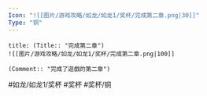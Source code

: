 ```yaml
---
Icon: "![[图片/游戏攻略/如龙/如龙1/奖杯/完成第二章.png|30]]"
Type: "铜"
---
```

```ad-common-bronze-trophy
title: (Title:: "完成第二章")
![[图片/游戏攻略/如龙/如龙1/奖杯/完成第二章.png|100]]

(Comment:: "完成了遊戲的第二章")
```

#如龙/如龙1/奖杯 #奖杯 #奖杯/铜
